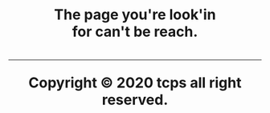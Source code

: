 <div style="text-align:center;"><h1>The page you're look'in<br>for can't be reach.<h1/><div/>
<script async src="https://cse.google.com/cse.js?cx=002801009254815639014:pryn_afzhl4"></script>
<div class="gcse-search"></div>

<hr>
<div style="text-align:center;">Copyright © 2020 tcps all right reserved.</div>

